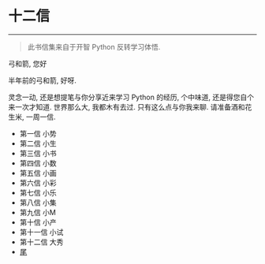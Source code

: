 
# 十二信

---
 
> 此书信集来自于开智 Python 反转学习体悟.

弓和箭, 您好

半年前的弓和箭, 好呀.

灵念一动, 还是想提笔与你分享近来学习 Python 的经历, 个中味道, 还是得您自个来一次才知道. 世界那么大, 我都木有去过. 只有这么点与你我来聊. 请准备酒和花生米, 一周一信. 

* 第一信 小势
* 第二信 小生
* 第三信 小书
* 第四信 小数
* 第五信 小画
* 第六信 小彩
* 第七信 小乐
* 第八信 小集
* 第九信 小M
* 第十信 小产
* 第十一信 小试
* 第十二信 大秀
* [尾](/source/Review.md)



